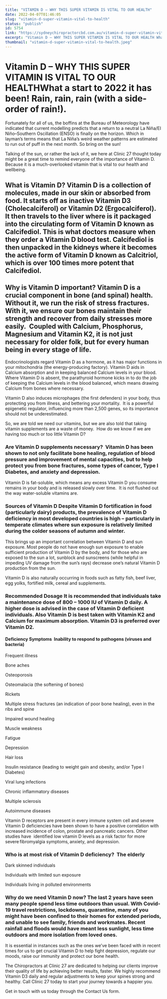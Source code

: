 ```yaml
---
title: "VITAMIN D – WHY THIS SUPER VITAMIN IS VITAL TO OUR HEALTH"
date: 2022-04-07T01:46:05
slug: "vitamin-d-super-vitamin-vital-to-health"
status: "publish"
id: 5754
link: "https://sydneychiropractorcbd.com.au/vitamin-d-super-vitamin-vital-to-health/"
excerpt: "Vitamin D – WHY THIS SUPER VITAMIN IS VITAL TO OUR HEALTH What a start to 2022 it has been! Rain, rain, rain (with a side-order of rain!). Fortunately for all of us, the boffins at the Bureau of Meteorology have indicated that current modelling predicts that a return to a neutral La Niña/El Niño–Southern […]"
thumbnail: "vitamin-d-super-vitamin-vital-to-health.jpeg"
---
```


# Vitamin D – WHY THIS SUPER VITAMIN IS VITAL TO OUR HEALTHWhat a start to 2022 it has been! Rain, rain, rain (with a side-order of rain!).

Fortunately for all of us, the boffins at the Bureau of Meteorology have indicated that current modelling predicts that a return to a neutral La Niña/El Niño–Southern Oscillation (ENSO) is finally on the horizon. Which in layman’s terms means that La Niña’s weird weather patterns are estimated to run out of puff in the next month. So bring on the sun!

Talking of the sun, or rather the lack of it, we here at Clinic 27 thought today might be a great time to remind everyone of the importance of Vitamin D. Because it is a much-overlooked vitamin that is vital to our health and wellbeing.

## What is Vitamin D? Vitamin D is a collection of molecules, made in our skin or absorbed from food. It starts off as inactive Vitamin D3 (Cholecalciferol) or Vitamin D2 (Ergocalciferol). It then travels to the liver where is it packaged into the circulating form of Vitamin D known as Calcifediol. This is what doctors measure when they order a Vitamin D blood test. Calcifediol is then unpacked in the kidneys where it becomes the active form of Vitamin D known as Calcitriol, which is over 100 times more potent that Calcifediol.  

## Why is Vitamin D important? Vitamin D is a crucial component in bone (and spinal) health. Without it, we run the risk of stress fractures.  With it, we ensure our bones maintain their strength and recover from daily stresses more easily.  Coupled with Calcium, Phosphorus, Magnesium and Vitamin K2, it is not just necessary for older folk, but for every human being in every stage of life.  

Endocrinologists regard Vitamin D as a hormone, as it has major functions in your mitochondria (the energy-producing factory). Vitamin D aids in Calcium absorption and in keeping balanced Calcium levels in your blood. Where Vitamin D is absent, the parathyroid hormone kicks in to do the job of keeping the Calcium levels in the blood balanced, which means drawing Calcium from bones where necessary.  

Vitamin D also induces microphages (the first defenders) in your body, thus protecting you from illness, and bettering your mortality.  It is a powerful epigenetic regulator, influencing more than 2,500 genes, so its importance should not be underestimated.  

So, we are told we need our vitamins, but we are also told that taking vitamin supplements are a waste of money.  How do we know if we are having too much or too little Vitamin D?  

### Are Vitamin D supplements necessary?  Vitamin D has been shown to not only facilitate bone healing, regulation of blood pressure and improvement of mental capacities, but to help protect you from bone fractures, some types of cancer, Type I Diabetes, and anxiety and depression. 

Vitamin D is fat-soluble, which means any excess Vitamin D you consume remains in your body and is released slowly over time.  It is not flushed out the way water-soluble vitamins are. 

### Sources of Vitamin D Despite Vitamin D fortification in food (particularly dairy) products, the prevalence of Vitamin D deficiency in most developed countries is high – particularly in temperate climates where sun exposure is relatively limited during the colder seasons of autumn and winter. 

This brings up an important correlation between Vitamin D and sun exposure. Most people do not have enough sun exposure to enable sufficient production of Vitamin D by the body, and for those who are exposed to the sun a lot, sunblock and sunscreens (while helpful in impeding UV damage from the sun’s rays) decrease one’s natural Vitamin D production from the sun. 

Vitamin D is also naturally occurring in foods such as fatty fish, beef liver, egg yolks, fortified milk, cereal and supplements.  

### Recommended Dosage It is recommended that individuals take a maintenance dose of 800 – 1000 IU of Vitamin D daily. A higher dose is advised in the case of Vitamin D deficient individuals. Also Vitamin D is best taken with Vitamin K2 and Calcium for maximum absorption. Vitamin D3 is preferred over Vitamin D2. 

#### Deficiency Symptoms  Inability to respond to pathogens (viruses and bacteria) 

Frequent illness  

Bone aches 

Osteoporosis 

Osteomalacia (the softening of bones) 

Rickets 

Multiple stress fractures (an indication of poor bone healing), even in the ribs and spine 

Impaired wound healing 

Muscle weakness 

Fatigue 

Depression 

Hair loss 

Insulin resistance (leading to weight gain and obesity, and/or Type I Diabetes) 

Viral lung infections 

Chronic inflammatory diseases 

Multiple sclerosis 

Autoimmune diseases 

Vitamin D receptors are present in every immune system cell and severe Vitamin D deficiencies have been shown to have a positive correlation with increased incidence of colon, prostate and pancreatic cancers. Other studies have  identified low vitamin D levels as a risk factor for more severe fibromyalgia symptoms, anxiety, and depression. 

### Who is at most risk of Vitamin D deficiency?  The elderly  

Dark skinned individuals 

Individuals with limited sun exposure 

Individuals living in polluted environments 

### Why do we need Vitamin D now? The last 2 years have seen many people spend less time outdoors than usual. With Covid-19 travel restrictions, lockdowns, quarantine, many of you might have been confined to their homes for extended periods, and unable to see family, friends and workmates. Recent rainfall and floods would have meant less sunlight, less time outdoors and more isolation from loved ones.  

It is essential in instances such as the ones we’ve been faced with in recent times for us to get crucial Vitamin D to help fight depression, regulate our moods, raise our immunity and protect our bone health.  

The Chiropractors at Clinic 27 are dedicated to helping our clients improve their quality of life by achieving better results, faster. We highly recommend Vitamin D3 daily and regular adjustments to keep your spines strong and healthy. Call Clinic 27 today to start your journey towards a happier you. 

Get in touch with us today through the Contact Us form.
